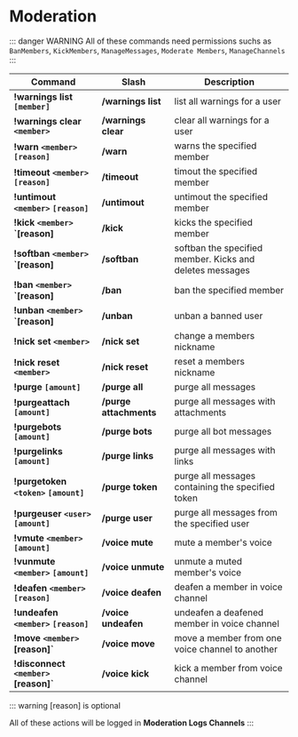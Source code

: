 #  Moderation

::: danger WARNING
All of these commands need permissions suchs as `BanMembers`, `KickMembers`, `ManageMessages`, `Moderate Members`, `ManageChannels`
:::

| Command                             | Slash                  | Description                                              |
| ----------------------------------- | ---------------------- | -------------------------------------------------------- |
| **!warnings list `[member]`**        | **/warnings list**     | list all warnings for a user                             |
| **!warnings clear `<member>`**       | **/warnings clear**    | clear all warnings for a user                            |
| **!warn `<member>` `[reason]`**       | **/warn**              | warns the specified member                               |
| **!timeout `<member>` `[reason]`**     | **/timeout**            | timout the specified member                              |
| **!untimout `<member>` `[reason]`**   | **/untimout**          | untimout the specified member                            |
| **!kick `<member>` `[reason]**       | **/kick**              | kicks the specified member                               |
| **!softban `<member>` `[reason]**    | **/softban**           | softban the specified member. Kicks and deletes messages |
| **!ban `<member>` `[reason]**        | **/ban**               | ban the specified member                                 |
| **!unban `<member>` `[reason]**      | **/unban**             | unban a banned user                                      |
| **!nick set `<member>`**             | **/nick set**          | change a members nickname                                |
| **!nick reset `<member>`**           | **/nick reset**        | reset a members nickname                                 |
| **!purge `[amount]`**                | **/purge all**         | purge all messages                                       |
| **!purgeattach `[amount]`**          | **/purge attachments** | purge all messages with attachments                      |
| **!purgebots `[amount]`**            | **/purge bots**        | purge all bot messages                                   |
| **!purgelinks `[amount]`**           | **/purge links**       | purge all messages with links                            |
| **!purgetoken `<token>` `[amount]`**  | **/purge token**       | purge all messages containing the specified token        |
| **!purgeuser `<user>` `[amount]`**    | **/purge user**        | purge all messages from the specified user               |
| **!vmute `<member>` `[amount]`**      | **/voice mute**        | mute a member's voice                                    |
| **!vunmute `<member>` `[amount]`**    | **/voice unmute**      | unmute a muted member's voice                            |
| **!deafen `<member>` `[reason]`**     | **/voice deafen**      | deafen a member in voice channel                         |
| **!undeafen `<member>` `[reason]`**   | **/voice undeafen**    | undeafen a deafened member in voice channel              |
| **!move `<member> `[reason]`**       | **/voice move**        | move a member from one voice channel to another          |
| **!disconnect `<member> `[reason]`** | **/voice kick**        | kick a member from voice channel                         |

::: warning
[reason] is optional

All of these actions will be logged in **Moderation Logs Channels**
:::